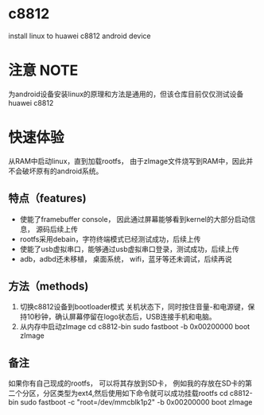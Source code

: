 # c8812
install linux to huawei c8812 android device

# 注意 NOTE
为android设备安装linux的原理和方法是通用的，但该仓库目前仅仅测试设备huawei c8812

# 快速体验 
从RAM中启动linux，直到加载rootfs， 由于zImage文件烧写到RAM中，因此并不会破坏原有的android系统。

## 特点（features)
- 使能了framebuffer console， 因此通过屏幕能够看到kernel的大部分启动信息， 源码后续上传
- rootfs采用debain，字符终端模式已经测试成功，后续上传
- 使能了usb虚拟串口，能够通过usb虚拟串口登录，测试成功，后续上传
- adb，adbd还未移植， 桌面系统， wifi，蓝牙等还未调试，后续再说

## 方法（methods)
1. 切换c8812设备到bootloader模式
	关机状态下，同时按住音量-和电源键，保持10秒钟，确认屏幕停留在logo状态后，USB连接手机和电脑。
2. 从内存中启动zImage
	cd c8812-bin
	sudo fastboot -b 0x00200000 boot zImage

## 备注
如果你有自己现成的rootfs， 可以将其存放到SD卡， 例如我的存放在SD卡的第二个分区，分区类型为ext4,然后使用如下命令就可以成功挂载rootfs
	cd c8812-bin
	sudo fastboot -c "root=/dev/mmcblk1p2" -b 0x00200000 boot zImage
